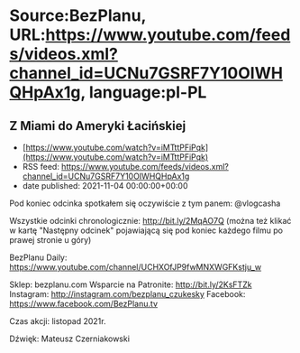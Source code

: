 # Source:BezPlanu, URL:https://www.youtube.com/feeds/videos.xml?channel_id=UCNu7GSRF7Y10OIWHQHpAx1g, language:pl-PL

## Z Miami do Ameryki Łacińskiej
 - [https://www.youtube.com/watch?v=iMTttPFiPqk](https://www.youtube.com/watch?v=iMTttPFiPqk)
 - RSS feed: https://www.youtube.com/feeds/videos.xml?channel_id=UCNu7GSRF7Y10OIWHQHpAx1g
 - date published: 2021-11-04 00:00:00+00:00

Pod koniec odcinka spotkałem się oczywiście z tym panem: @vlogcasha 

Wszystkie odcinki chronologicznie: http://bit.ly/2MqAO7Q
(można też klikać w kartę "Następny odcinek" pojawiającą się pod koniec każdego filmu po prawej stronie u góry)

BezPlanu Daily: https://www.youtube.com/channel/UCHXOfJP9fwMNXWGFKstju_w

Sklep: bezplanu.com
Wsparcie na Patronite: http://bit.ly/2KsFTZk 
Instagram: http://instagram.com/bezplanu_czukesky 
Facebook: https://www.facebook.com/BezPlanu.tv

Czas akcji: listopad 2021r.

Dźwięk: Mateusz Czerniakowski

